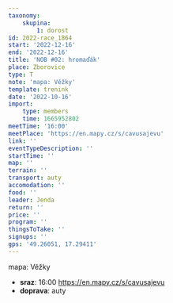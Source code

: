 ```yaml
---
taxonomy:
    skupina:
        1: dorost
id: 2022-race_1864
start: '2022-12-16'
end: '2022-12-16'
title: 'NOB #02: hromaďák'
place: Zborovice
type: T
note: 'mapa: Věžky'
template: trenink
date: '2022-10-16'
import:
    type: members
    time: 1665952802
meetTime: '16:00'
meetPlace: 'https://en.mapy.cz/s/cavusajevu'
link: ''
eventTypeDescription: ''
startTime: ''
map: ''
terrain: ''
transport: auty
accomodation: ''
food: ''
leader: Jenda
return: ''
price: ''
program: ''
thingsToTake: ''
signups: ''
gps: '49.26051, 17.29411'
---
```


mapa: Věžky
* **sraz**: 16:00 https://en.mapy.cz/s/cavusajevu
* **doprava**: auty
